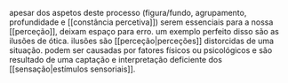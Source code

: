 apesar dos aspetos deste processo (figura/fundo, agrupamento, profundidade e [[constância percetiva]]) serem essenciais para a nossa [[perceção]], deixam espaço para erro. um exemplo perfeito disso são as ilusões de ótica.
ilusões são [[perceção|perceções]] distorcidas de uma situação. podem ser causadas por fatores físicos ou psicológicos e são resultado de uma captação e interpretação deficiente dos [[sensação|estímulos sensoriais]].